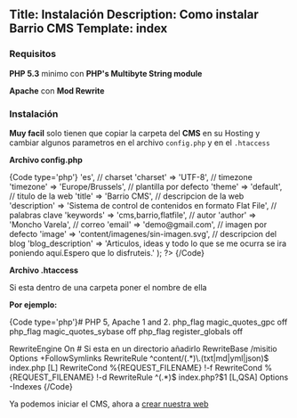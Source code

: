 Title: Instalación
Description: Como instalar Barrio CMS
Template: index
----


### Requisitos

**PHP 5.3** minimo con **PHP's Multibyte String module**

**Apache** con **Mod Rewrite**


### Instalación

**Muy facil** solo tienen que copiar la carpeta del **CMS** en su Hosting y cambiar algunos parametros en el archivo ```config.php``` y en el ```.htaccess```


**Archivo config.php**

{Code type='php'}<?php
    return array(
        'lang' => 'es',
        // charset
        'charset' => 'UTF-8',
        // timezone
        'timezone' => 'Europe/Brussels',
        // plantilla por defecto
        'theme' => 'default',
        // titulo de la web
        'title' => 'Barrio CMS',
        // descripcion de la web
        'description' => 'Sistema de control de contenidos en formato Flat File',
        // palabras clave
        'keywords' => 'cms,barrio,flatfile',
        // autor
        'author' => 'Moncho Varela',
        // correo
        'email' => 'demo@gmail.com',
        // imagen por defecto
        'image' => 'content/imagenes/sin-imagen.svg',
        // descripcion del blog
        'blog_description' => 'Articulos, ideas y todo lo que se me ocurra se ira poniendo aquí.Espero que lo disfruteis.'
    );
?>
{/Code}

**Archivo .htaccess**

Si esta dentro de una carpeta poner el nombre de ella

**Por ejemplo:**

{Code type='php'}# PHP 5, Apache 1 and 2.
<IfModule mod_php5.c>
  php_flag magic_quotes_gpc                 off
  php_flag magic_quotes_sybase              off
  php_flag register_globals                 off
</IfModule>

<IfModule mod_rewrite.c>
    RewriteEngine On
    # Si esta en un directorio añadirlo
    RewriteBase /misitio
    Options +FollowSymlinks
    RewriteRule ^content/(.*)\.(txt|md|yml|json)$ index.php [L]
    RewriteCond %{REQUEST_FILENAME} !-f
    RewriteCond %{REQUEST_FILENAME} !-d
    RewriteRule ^(.*)$ index.php?$1 [L,QSA]
</IfModule>


<IfModule mod_autoindex.c>
    Options -Indexes
</IfModule>
{/Code}

Ya podemos iniciar el CMS, ahora a [crear nuestra web ]({url}/articulos?page=0)





